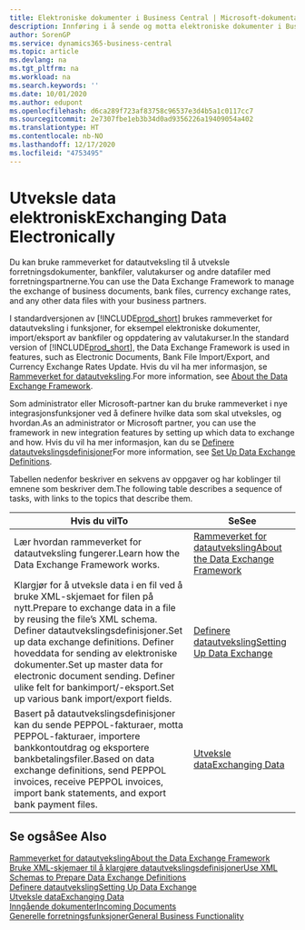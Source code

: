 ```yaml
---
title: Elektroniske dokumenter i Business Central | Microsoft-dokumentasjon
description: Innføring i å sende og motta elektroniske dokumenter i Business Central.
author: SorenGP
ms.service: dynamics365-business-central
ms.topic: article
ms.devlang: na
ms.tgt_pltfrm: na
ms.workload: na
ms.search.keywords: ''
ms.date: 10/01/2020
ms.author: edupont
ms.openlocfilehash: d6ca289f723af83758c96537e3d4b5a1c0117cc7
ms.sourcegitcommit: 2e7307fbe1eb3b34d0ad9356226a19409054a402
ms.translationtype: HT
ms.contentlocale: nb-NO
ms.lasthandoff: 12/17/2020
ms.locfileid: "4753495"
---
```

# <a name="exchanging-data-electronically"></a><span data-ttu-id="ab548-103">Utveksle data elektronisk</span><span class="sxs-lookup"><span data-stu-id="ab548-103">Exchanging Data Electronically</span></span>
<span data-ttu-id="ab548-104">Du kan bruke rammeverket for datautveksling til å utveksle forretningsdokumenter, bankfiler, valutakurser og andre datafiler med forretningspartnerne.</span><span class="sxs-lookup"><span data-stu-id="ab548-104">You can use the Data Exchange Framework to manage the exchange of business documents, bank files, currency exchange rates, and any other data files with your business partners.</span></span>

<span data-ttu-id="ab548-105">I standardversjonen av [!INCLUDE[prod_short](includes/prod_short.md)] brukes rammeverket for datautveksling i funksjoner, for eksempel elektroniske dokumenter, import/eksport av bankfiler og oppdatering av valutakurser.</span><span class="sxs-lookup"><span data-stu-id="ab548-105">In the standard version of [!INCLUDE[prod_short](includes/prod_short.md)], the Data Exchange Framework is used in features, such as Electronic Documents, Bank File Import/Export, and Currency Exchange Rates Update.</span></span> <span data-ttu-id="ab548-106">Hvis du vil ha mer informasjon, se [Rammeverket for datautveksling](across-about-the-data-exchange-framework.md).</span><span class="sxs-lookup"><span data-stu-id="ab548-106">For more information, see [About the Data Exchange Framework](across-about-the-data-exchange-framework.md).</span></span>

<span data-ttu-id="ab548-107">Som administrator eller Microsoft-partner kan du bruke rammeverket i nye integrasjonsfunksjoner ved å definere hvilke data som skal utveksles, og hvordan.</span><span class="sxs-lookup"><span data-stu-id="ab548-107">As an administrator or Microsoft partner, you can use the framework in new integration features by setting up which data to exchange and how.</span></span> <span data-ttu-id="ab548-108">Hvis du vil ha mer informasjon, kan du se [Definere datautvekslingsdefinisjoner](across-how-to-set-up-data-exchange-definitions.md)</span><span class="sxs-lookup"><span data-stu-id="ab548-108">For more information, see [Set Up Data Exchange Definitions](across-how-to-set-up-data-exchange-definitions.md).</span></span>

<span data-ttu-id="ab548-109">Tabellen nedenfor beskriver en sekvens av oppgaver og har koblinger til emnene som beskriver dem.</span><span class="sxs-lookup"><span data-stu-id="ab548-109">The following table describes a sequence of tasks, with links to the topics that describe them.</span></span>  

|<span data-ttu-id="ab548-110">Hvis du vil</span><span class="sxs-lookup"><span data-stu-id="ab548-110">To</span></span>|<span data-ttu-id="ab548-111">Se</span><span class="sxs-lookup"><span data-stu-id="ab548-111">See</span></span>|  
|--------|---------|  
|<span data-ttu-id="ab548-112">Lær hvordan rammeverket for datautveksling fungerer.</span><span class="sxs-lookup"><span data-stu-id="ab548-112">Learn how the Data Exchange Framework works.</span></span>|[<span data-ttu-id="ab548-113">Rammeverket for datautveksling</span><span class="sxs-lookup"><span data-stu-id="ab548-113">About the Data Exchange Framework</span></span>](across-about-the-data-exchange-framework.md)|  
|<span data-ttu-id="ab548-114">Klargjør for å utveksle data i en fil ved å bruke XML-skjemaet for filen på nytt.</span><span class="sxs-lookup"><span data-stu-id="ab548-114">Prepare to exchange data in a file by reusing the file’s XML schema.</span></span> <span data-ttu-id="ab548-115">Definer datautvekslingsdefinisjoner.</span><span class="sxs-lookup"><span data-stu-id="ab548-115">Set up data exchange definitions.</span></span> <span data-ttu-id="ab548-116">Definer hoveddata for sending av elektroniske dokumenter.</span><span class="sxs-lookup"><span data-stu-id="ab548-116">Set up master data for electronic document sending.</span></span> <span data-ttu-id="ab548-117">Definer ulike felt for bankimport/-eksport.</span><span class="sxs-lookup"><span data-stu-id="ab548-117">Set up various bank import/export fields.</span></span>|[<span data-ttu-id="ab548-118">Definere datautveksling</span><span class="sxs-lookup"><span data-stu-id="ab548-118">Setting Up Data Exchange</span></span>](across-set-up-data-exchange.md)|  
|<span data-ttu-id="ab548-119">Basert på datautvekslingsdefinisjoner kan du sende PEPPOL-fakturaer, motta PEPPOL-fakturaer, importere bankkontoutdrag og eksportere bankbetalingsfiler.</span><span class="sxs-lookup"><span data-stu-id="ab548-119">Based on data exchange definitions, send PEPPOL invoices, receive PEPPOL invoices, import bank statements, and export bank payment files.</span></span>|[<span data-ttu-id="ab548-120">Utveksle data</span><span class="sxs-lookup"><span data-stu-id="ab548-120">Exchanging Data</span></span>](across-exchange-data.md)|  

## <a name="see-also"></a><span data-ttu-id="ab548-121">Se også</span><span class="sxs-lookup"><span data-stu-id="ab548-121">See Also</span></span>  
[<span data-ttu-id="ab548-122">Rammeverket for datautveksling</span><span class="sxs-lookup"><span data-stu-id="ab548-122">About the Data Exchange Framework</span></span>](across-about-the-data-exchange-framework.md)  
[<span data-ttu-id="ab548-123">Bruke XML-skjemaer til å klargjøre datautvekslingsdefinisjoner</span><span class="sxs-lookup"><span data-stu-id="ab548-123">Use XML Schemas to Prepare Data Exchange Definitions</span></span>](across-how-to-use-xml-schemas-to-prepare-data-exchange-definitions.md)  
[<span data-ttu-id="ab548-124">Definere datautveksling</span><span class="sxs-lookup"><span data-stu-id="ab548-124">Setting Up Data Exchange</span></span>](across-set-up-data-exchange.md)  
[<span data-ttu-id="ab548-125">Utveksle data</span><span class="sxs-lookup"><span data-stu-id="ab548-125">Exchanging Data</span></span>](across-exchange-data.md)  
[<span data-ttu-id="ab548-126">Inngående dokumenter</span><span class="sxs-lookup"><span data-stu-id="ab548-126">Incoming Documents</span></span>](across-income-documents.md)  
[<span data-ttu-id="ab548-127">Generelle forretningsfunksjoner</span><span class="sxs-lookup"><span data-stu-id="ab548-127">General Business Functionality</span></span>](ui-across-business-areas.md)
